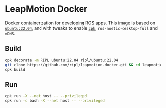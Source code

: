 # LeapMotion Docker

Docker containerization for developing ROS apps. This image is based on [`ubuntu:22.04`](https://hub.docker.com/_/ubuntu), and with tweaks to enable [`cpk`](https://cpk.readthedocs.io/en/latest/), `ros-noetic-desktop-full` and `mDNS`.

## Build

```bash
cpk decorate -m RIPL ubuntu:22.04 ripl/ubuntu:22.04
git clone https://github.com/ripl/leapmotion-docker.git && cd leapmotion-docker/
cpk build
```

## Run

```bash
cpk run -X --net host -- --privileged
cpk run -c bash -X --net host -- --privileged
```
